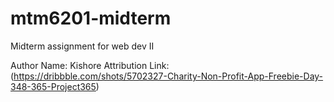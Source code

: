 # mtm6201-midterm
Midterm assignment for web dev II

Author
Name: Kishore
Attribution Link: (https://dribbble.com/shots/5702327-Charity-Non-Profit-App-Freebie-Day-348-365-Project365)
